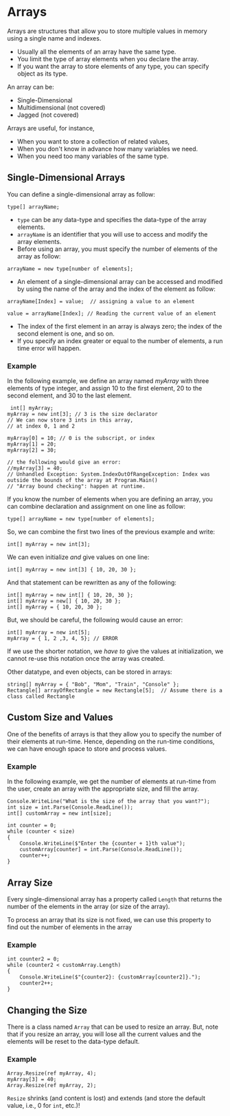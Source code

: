 # Arrays

Arrays are structures that allow you to store multiple values in memory using a single name and indexes.
- Usually all the elements of an array have the same type.
- You limit the type of array elements when you declare the array.
- If you want the array to store elements of any type, you can specify object as its type. 

An array can be:
- Single-Dimensional
- Multidimensional (not covered)
- Jagged (not covered)


Arrays are useful, for instance,
- When you want to store a collection of related values,
- When you don't know in advance how many variables we need.
- When you need too many variables of the same type.

## Single-Dimensional Arrays
You can define a single-dimensional array as follow:
```
type[] arrayName;
```
- `type` can be any data-type and specifies the data-type of the array elements.
- `arrayName` is an identifier that you will use to access and modify the array elements.
- Before using an array, you must specify the number of elements of the array as follow:
```
arrayName = new type[number of elements];
```
- An element of a single-dimensional array can be accessed and modified by using the name of the array and the index of the element as follow:
```
arrayName[Index] = value;  // assigning a value to an element

value = arrayName[Index]; // Reading the current value of an element
```
- The index of the first element in an array is always zero; the index of the second element is one, and so on.
- If you specify an index greater or equal to the number of elements, a run time error will happen.

### Example 

In the following example, we define an array named _myArray_ with three elements of type integer, and assign 10 to the first element, 20 to the second element, and 30 to the last element. 
```
 int[] myArray;
myArray = new int[3]; // 3 is the size declarator
// We can now store 3 ints in this array,
// at index 0, 1 and 2

myArray[0] = 10; // 0 is the subscript, or index
myArray[1] = 20;
myArray[2] = 30;

// the following would give an error:
//myArray[3] = 40;
// Unhandled Exception: System.IndexOutOfRangeException: Index was outside the bounds of the array at Program.Main()
// "Array bound checking": happen at runtime.
```

If you know the number of elements when you are defining an array, you can combine declaration and assignment on one line as follow:
```
type[] arrayName = new type[number of elements];
```
So, we can combine the first two lines of the previous example and write:
```
int[] myArray = new int[3];
```

We can even initialize _and_ give values on one line:

```
int[] myArray = new int[3] { 10, 20, 30 };
```

And that statement can be rewritten as any of the following:

```
int[] myArray = new int[] { 10, 20, 30 };
int[] myArray = new[] { 10, 20, 30 };
int[] myArray = { 10, 20, 30 };
```

But, we should be careful, the following would cause an error:

```
int[] myArray = new int[5];
myArray = { 1, 2 ,3, 4, 5}; // ERROR
```

If we use the shorter notation, we _have to_ give the values at initialization, we cannot re-use this notation once the array was created.

Other datatype, and even objects, can be stored in arrays:

```
string[] myArray = { "Bob", "Mom", "Train", "Console" };
Rectangle[] arrayOfRectangle = new Rectangle[5];  // Assume there is a class called Rectangle
```

## Custom Size and Values
One of the benefits of arrays is that they allow you to specify the number of their elements at run-time. Hence, depending on the run-time conditions, we can have enough space to store and process values.

### Example 
In the following example, we get the number of elements at run-time from the user, create an array with the appropriate size, and fill the array.
```
Console.WriteLine("What is the size of the array that you want?");
int size = int.Parse(Console.ReadLine());
int[] customArray = new int[size];

int counter = 0;
while (counter < size)
{
    Console.WriteLine($"Enter the {counter + 1}th value");
    customArray[counter] = int.Parse(Console.ReadLine());
    counter++;
}
```

## Array Size

Every single-dimensional array has a property called `Length` that returns the number of the elements in the array (or size of the array).

To process an array that its size is not fixed, we can use this property to find out the number of elements in the array

### Example
```
int counter2 = 0;
while (counter2 < customArray.Length)
{
    Console.WriteLine($"{counter2}: {customArray[counter2]}.");
    counter2++;
}
```


## Changing the Size

There is a class named `Array` that can be used to resize an array. But, note that if you resize an array, you will lose all the current values and the elements will be reset to the data-type default.

### Example
```
Array.Resize(ref myArray, 4);
myArray[3] = 40;
Array.Resize(ref myArray, 2);
```

`Resize` shrinks (and content is lost) and extends (and store the default value, i.e., $0$ for `int`, etc.)!
